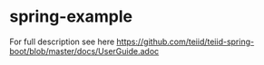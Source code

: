 # spring-example

For full description see here https://github.com/teiid/teiid-spring-boot/blob/master/docs/UserGuide.adoc
